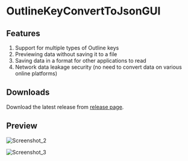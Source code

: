 # OutlineKeyConvertToJsonGUI

## Features

1. Support for multiple types of Outline keys
2. Previewing data without saving it to a file
3. Saving data in a format for other applications to read
4. Network data leakage security (no need to convert data on various online platforms)

## Downloads

Download the latest release from [release page].

## Preview

![Screenshot_2](https://github.com/user-attachments/assets/495cc8e0-0629-41b6-832c-eb32c98d1175)

![Screenshot_3](https://github.com/user-attachments/assets/9197f486-02d0-4e6c-ac81-c7d0194f17c3)


[release page]: https://github.com/Alshevsky/OutlineKeyConvertToJsonGUI/releases
